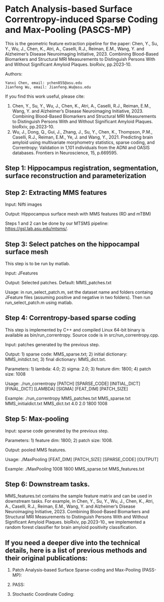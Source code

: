 # Patch Analysis-based Surface Correntropy-induced Sparse Coding and Max-Pooling (PASCS-MP)

This is the geometric feature extraction pipeline for the paper: Chen, Y., Su, Y., Wu, J., Chen, K., Atri, A., Caselli, R.J., Reiman, E.M., Wang, Y. and Alzheimer’s Disease Neuroimaging Initiative, 2023. Combining Blood-Based Biomarkers and Structural MRI Measurements to Distinguish Persons With and Without Significant Amyloid Plaques. bioRxiv, pp.2023-10.

Authors:

	Yanxi Chen, email: ychen855@asu.edu
 	Jianfeng Wu, email: Jianfeng.Wu@asu.edu

If you find this work useful, please cite:
1. Chen, Y., Su, Y., Wu, J., Chen, K., Atri, A., Caselli, R.J., Reiman, E.M., Wang, Y. and Alzheimer’s Disease Neuroimaging Initiative, 2023. Combining Blood-Based Biomarkers and Structural MRI Measurements to Distinguish Persons With and Without Significant Amyloid Plaques. bioRxiv, pp.2023-10.
2. Wu, J., Dong, Q., Gui, J., Zhang, J., Su, Y., Chen, K., Thompson, P.M., Caselli, R.J., Reiman, E.M., Ye, J. and Wang, Y., 2021. Predicting brain amyloid using multivariate morphometry statistics, sparse coding, and Correntropy: Validation in 1,101 individuals from the ADNI and OASIS databases. Frontiers in Neuroscience, 15, p.669595.

## Step 1: Hippocampus registration, segmentation, surface reconstruction and parameterization
## Step 2: Extracting MMS features

Input: Nifti images

Output: Hippocampus surface mesh with MMS features (RD and mTBM)

Steps 1 and 2 can be done by our MTSMS pipeline: https://gsl.lab.asu.edu/mtsms/.

## Step 3: Select patches on the hippocampal surface mesh

This step is to be run by matlab.

Input: JFeatures

Output: Selected patches. Default: MMS_patches.txt

Usage: in run_select_patch.m, set the dataset name and folders containg JFeature files (assuming positive and negative in two folders). Then run run_select_patch.m using matlab.

## Step 4: Correntropy-based sparse coding

This step is implemented by C++ and compiled Linux 64-bit binary is available as bin/run_correntropy. Source code is in src/run_correntropy.cpp.

Input: patches generated by the previous step.

Output: 1) sparse code: MMS_sparse.txt; 2) initial dictionary: MMS_initdict.txt; 3) final dictionary: MMS_dict.txt.

Parameters: 1) lambda: 4.0; 2) sigma: 2.0; 3) feature dim: 1800; 4) patch size: 1008

Usage: ./run_correntropy [PATCH] [SPARSE_CODE] [INITIAL_DICT] [FINAL_DICT] [LAMBDA] [SIGMA] [FEAT_DIM] [PATCH_SIZE]

Example: ./run_correntropy MMS_patches.txt MMS_sparse.txt MMS_initialdict.txt MMS_dict.txt 4.0 2.0 1800 1008

## Step 5: Max-pooling

Input: sparse code generated by the previous step.

Parameters: 1) feature dim: 1800; 2) patch size: 1008.

Output: pooled MMS features.

Usage: ./MaxPooling [FEAT_DIM] [PATCH_SIZE] [SPARSE_CODE] [OUTPUT]

Example: ./MaxPooling 1008 1800 MMS_sparse.txt MMS_features.txt

## Step 6: Downstream tasks.

MMS_features.txt contains the sample feature matrix and can be used in downstream tasks. For example, in Chen, Y., Su, Y., Wu, J., Chen, K., Atri, A., Caselli, R.J., Reiman, E.M., Wang, Y. and Alzheimer’s Disease Neuroimaging Initiative, 2023. Combining Blood-Based Biomarkers and Structural MRI Measurements to Distinguish Persons With and Without Significant Amyloid Plaques. bioRxiv, pp.2023-10., we implemented a random forest classifier for brain amyloid positivity classification.

## If you need a deeper dive into the technical details, here is a list of previous methods and their original publications:

1. Patch Analysis-based Surface Sparse-coding and Max-Pooling (PASS-MP): 

2. PASS: 

3. Stochastic Coordinate Coding: 


